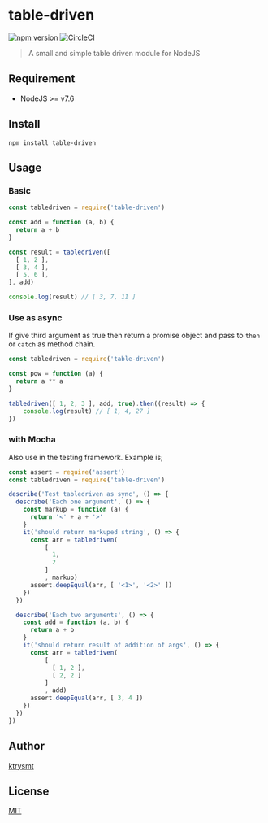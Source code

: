 # table-driven

[![npm version](https://badge.fury.io/js/table-driven.svg)](https://badge.fury.io/js/table-driven)
[![CircleCI](https://circleci.com/gh/ktrysmt/table-driven.svg?style=svg)](https://circleci.com/gh/ktrysmt/table-driven)

> A small and simple table driven module for NodeJS

## Requirement

- NodeJS >= v7.6

## Install

```
npm install table-driven
```

## Usage

### Basic 

```js
const tabledriven = require('table-driven')

const add = function (a, b) {
  return a + b
}

const result = tabledriven([
  [ 1, 2 ],
  [ 3, 4 ],
  [ 5, 6 ],
], add)

console.log(result) // [ 3, 7, 11 ]
```

### Use as async

If give third argument as true then return a promise object and pass to `then` or `catch` as method chain.

```js
const tabledriven = require('table-driven')

const pow = function (a) {
  return a ** a
}

tabledriven([ 1, 2, 3 ], add, true).then((result) => {
    console.log(result) // [ 1, 4, 27 ]
})      
```

### with Mocha

Also use in the testing framework. Example is;

```js
const assert = require('assert')
const tabledriven = require('table-driven')

describe('Test tabledriven as sync', () => {
  describe('Each one argument', () => {
    const markup = function (a) {
      return '<' + a + '>'
    }
    it('should return markuped string', () => {
      const arr = tabledriven(
          [
            1, 
            2
          ]
          , markup)
      assert.deepEqual(arr, [ '<1>', '<2>' ])
    })
  })

  describe('Each two arguments', () => {
    const add = function (a, b) {
      return a + b
    }
    it('should return result of addition of args', () => {
      const arr = tabledriven(
          [ 
            [ 1, 2 ], 
            [ 2, 2 ]
          ]
          , add)
      assert.deepEqual(arr, [ 3, 4 ])
    })
  })
}) 
```

## Author

[ktrysmt](https://twitter.com/ktrysmt)

## License

[MIT](./LICENSE)
